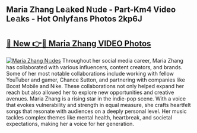 ## Maria Zhang Le𝚊ked N𝚞de - Part-Km4 Video Le𝚊ks - Hot Onlyf𝚊ns Photos 2kp6J

# <h2><a href="http://ab74484.deff.icu/?id=Maria+Zhang">🔗 New 👉🔴 Maria Zhang VIDEO Photos</a></h2>

[![Maria Zhang N𝚞des](https://i.imgur.com/rIISA9y.gif)](http://ab74484.deff.icu/?id=Maria+Zhang)
Throughout her social media career, Maria Zhang has collaborated with various influencers, content creators, and brands. Some of her most notable collaborations include working with fellow YouTuber and gamer, Chance Sutton, and partnering with companies like Boost Mobile and Nike. These collaborations not only helped expand her reach but also allowed her to explore new opportunities and creative avenues. Maria Zhang is a rising star in the indie-pop scene. With a voice that evokes vulnerability and strength in equal measure, she crafts heartfelt songs that resonate with audiences on a deeply personal level. Her music tackles complex themes like mental health, heartbreak, and societal expectations, making her a voice for her generation.
